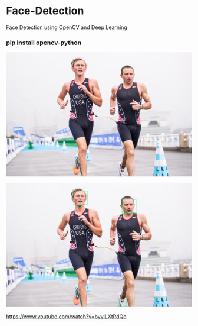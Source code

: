 # Face-Detection

Face Detection using OpenCV and Deep Learning

### pip install opencv-python

![Computer Vision](https://github.com/thinkphp/Face-Detection/blob/main/triatlon.png)


![Computer Vision](https://github.com/thinkphp/Face-Detection/blob/main/facedetection.png)

https://www.youtube.com/watch?v=byylLXtRdQo
